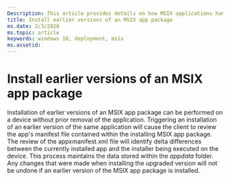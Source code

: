 ```yaml
---
Description: This article provides details on how MSIX applications handle being downgraded.
title: Install earlier versions of an MSIX app package
ms.date: 2/3/2020
ms.topic: article
keywords: windows 10, deployment, msix
ms.assetid:  
---
```


# Install earlier versions of an MSIX app package

Installation of earlier versions of an MSIX app package can be performed on a device without prior removal of the application. Triggering an installation of an earlier version of the same application will cause the client to review the app's manifest file contained within the installing MSIX app package. The review of the appxmanifest.xml file will identify delta differences between the currently installed app and the installer being executed on the device. This process maintains the data stored within the *appdata* folder. Any changes that were made when installing the upgraded version will not be undone if an earlier version of the MSIX app package is installed.
